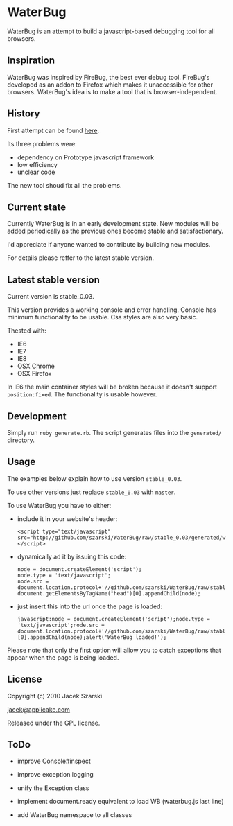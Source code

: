 <!--

Please do not edit this file!

Edit templates/README.markdown instead.

-->

# WaterBug

WaterBug is an attempt to build a javascript-based debugging tool for all browsers.

## Inspiration

WaterBug was inspired by FireBug, the best ever debug tool. FireBug's developed as an addon to Firefox which makes it unaccessible for other browsers. WaterBug's idea is to make a tool that is browser-independent.

## History

First attempt can be found [here](https://github.com/szarski/WaterBugOLD).

Its three problems were:

  * dependency on Prototype javascript framework
  * low efficiency
  * unclear code

The new tool shoud fix all the problems.

## Current state

Currently WaterBug is in an early development state. New modules will be added periodically as the previous ones become stable and satisfactionary.

I'd appreciate if anyone wanted to contribute by building new modules.

For details please reffer to the latest stable version.

## Latest stable version

Current version is stable_0.03.


This version provides a working console and error handling. Console has minimum functionality to be usable. Css styles are also very basic.

Thested with:

  * IE6
  * IE7
  * IE8
  * OSX Chrome
  * OSX Firefox

In IE6 the main container styles will be broken because it doesn't support `position:fixed`. The functionality is usable however.


## Development

Simply run `ruby generate.rb`. The script generates files into the `generated/` directory.

## Usage

The examples below explain how to use version `stable_0.03`.

To use other versions just replace `stable_0.03` with `master`.

To use WaterBug you have to either:

  * include it in your website's header:

        <script type="text/javascript" src="http://github.com/szarski/WaterBug/raw/stable_0.03/generated/waterbug.js"></script>


  * dynamically ad it by issuing this code:

        node = document.createElement('script');
        node.type = 'text/javascript';
        node.src = document.location.protocol+'//github.com/szarski/WaterBug/raw/stable_0.03/generated/waterbug.js';
        document.getElementsByTagName("head")[0].appendChild(node);

  * just insert this into the url once the page is loaded:

        javascript:node = document.createElement('script');node.type = 'text/javascript';node.src = document.location.protocol+'//github.com/szarski/WaterBug/raw/stable_0.03/generated/waterbug.js';document.getElementsByTagName("head")[0].appendChild(node);alert('WaterBug loaded!');


Please note that only the first option will allow you to catch exceptions that appear when the page is being loaded.


## License

Copyright (c) 2010 Jacek Szarski

jacek@applicake.com

Released under the GPL license.

## ToDo

  * improve Console#inspect

  * improve exception logging

  * unify the Exception class

  * implement document.ready equivalent to load WB (waterbug.js last line)
   
  * add WaterBug namespace to all classes

